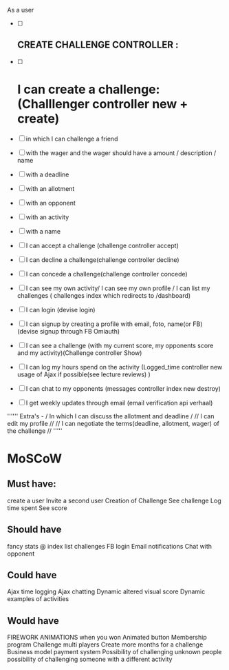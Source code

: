 As a user


- [ ] ## CREATE CHALLENGE CONTROLLER : 
- [ ] # I can create a challenge: (Challlenger controller new + create) 
- [ ]  in which I can challenge a friend
- [ ] with the wager and the wager should have a amount / description / name
- [ ] with a deadline 
- [ ] with an allotment
- [ ] with an opponent
- [ ] with an activity
- [ ] with a name 

- [ ] I can accept a challenge (challenge controller accept)
- [ ] I can decline a challenge(challenge controller decline)
- [ ] I can concede a challenge(challenge controller concede)
 
- [ ] I can see my own activity/ I can see my own profile / I can list my challenges ( challenges index which redirects to /dashboard)

- [ ] I can login (devise login)
- [ ] I can signup by creating a profile with email, foto, name(or FB) (devise signup through FB Omiauth)
 
- [ ] I can see a challenge (with my current score, my opponents score and my activity)(Challenge controller Show)
- [ ] I can log my hours spend on the activity (Logged_time controller new usage of Ajax if possible(see lecture reviews) )

- [ ] I can chat to my opponents (messages controller index new destroy)
- [ ] I get weekly updates through email (email verification api verhaal)


'''''' 
Extra's - /  In which I can discuss the allotment and deadline / // I can edit my profile // // I can negotiate the terms(deadline, allotment, wager) of the challenge //
''''' 

# MoSCoW
## Must have: 
create a user
Invite a second user
Creation of Challenge
See challenge
Log time spent
See score

## Should have
fancy stats @ index
list challenges
FB login 
Email notifications
Chat with opponent

## Could have 
Ajax time logging
Ajax chatting
Dynamic altered visual score
Dynamic examples of activities 

## Would have 
FIREWORK ANIMATIONS when you won
Animated button 
Membership program
Challenge multi players
Create more months for a challenge
Business model
payment system 
Possibility of challenging unknown people
possibility of challenging someone with a different activity


